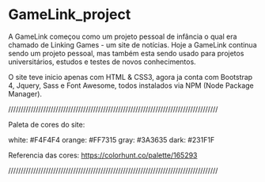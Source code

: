 # GameLink_project

A GameLink começou como um projeto pessoal de infância o qual era chamado de Linking Games - um site de notícias. Hoje a GameLink continua sendo um projeto pessoal, mas também esta sendo usado para projetos universitários, estudos e testes de novos conhecimentos.

O site teve inicio apenas com HTML & CSS3, agora ja conta com Bootstrap 4, Jquery, Sass e Font Awesome, todos instalados via NPM (Node Package Manager).

////////////////////////////////////////////////////////////////////////////////////

Paleta de cores do site:

white:  #F4F4F4
orange: #FF7315
gray:   #3A3635
dark:   #231F1F

Referencia das cores: https://colorhunt.co/palette/165293

////////////////////////////////////////////////////////////////////////////////////